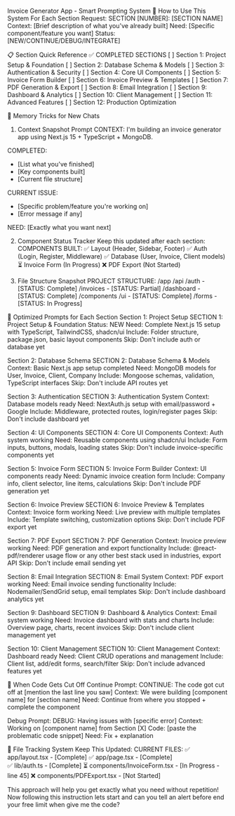 Invoice Generator App - Smart Prompting System
🎯 How to Use This System
For Each Section Request:
SECTION [NUMBER]: [SECTION NAME]
Context: [Brief description of what you've already built]
Need: [Specific component/feature you want]
Status: [NEW/CONTINUE/DEBUG/INTEGRATE]

📋 Section Quick Reference
✅ COMPLETED SECTIONS
[ ] Section 1: Project Setup & Foundation
[ ] Section 2: Database Schema & Models
[ ] Section 3: Authentication & Security
[ ] Section 4: Core UI Components
[ ] Section 5: Invoice Form Builder
[ ] Section 6: Invoice Preview & Templates
[ ] Section 7: PDF Generation & Export
[ ] Section 8: Email Integration
[ ] Section 9: Dashboard & Analytics
[ ] Section 10: Client Management
[ ] Section 11: Advanced Features
[ ] Section 12: Production Optimization

🔄 Memory Tricks for New Chats

1. Context Snapshot Prompt
   CONTEXT: I'm building an invoice generator app using Next.js 15 + TypeScript + MongoDB.

COMPLETED:

- [List what you've finished]
- [Key components built]
- [Current file structure]

CURRENT ISSUE:

- [Specific problem/feature you're working on]
- [Error message if any]

NEED: [Exactly what you want next]

2. Component Status Tracker
   Keep this updated after each section:
   COMPONENTS BUILT:
   ✅ Layout (Header, Sidebar, Footer)
   ✅ Auth (Login, Register, Middleware)
   ✅ Database (User, Invoice, Client models)
   ⏳ Invoice Form (In Progress)
   ❌ PDF Export (Not Started)

3. File Structure Snapshot
   PROJECT STRUCTURE:
   /app
   /api
   /auth - [STATUS: Complete]
   /invoices - [STATUS: Partial]
   /dashboard - [STATUS: Complete]
   /components
   /ui - [STATUS: Complete]
   /forms - [STATUS: In Progress]

🎯 Optimized Prompts for Each Section
Section 1: Project Setup
SECTION 1: Project Setup & Foundation
Status: NEW
Need: Complete Next.js 15 setup with TypeScript, TailwindCSS, shadcn/ui
Include: Folder structure, package.json, basic layout components
Skip: Don't include auth or database yet

Section 2: Database Schema
SECTION 2: Database Schema & Models
Context: Basic Next.js app setup completed
Need: MongoDB models for User, Invoice, Client, Company
Include: Mongoose schemas, validation, TypeScript interfaces
Skip: Don't include API routes yet

Section 3: Authentication
SECTION 3: Authentication System
Context: Database models ready
Need: NextAuth.js setup with email/password + Google
Include: Middleware, protected routes, login/register pages
Skip: Don't include dashboard yet

Section 4: UI Components
SECTION 4: Core UI Components
Context: Auth system working
Need: Reusable components using shadcn/ui
Include: Form inputs, buttons, modals, loading states
Skip: Don't include invoice-specific components yet

Section 5: Invoice Form
SECTION 5: Invoice Form Builder
Context: UI components ready
Need: Dynamic invoice creation form
Include: Company info, client selector, line items, calculations
Skip: Don't include PDF generation yet

Section 6: Invoice Preview
SECTION 6: Invoice Preview & Templates
Context: Invoice form working
Need: Live preview with multiple templates
Include: Template switching, customization options
Skip: Don't include PDF export yet

Section 7: PDF Export
SECTION 7: PDF Generation
Context: Invoice preview working
Need: PDF generation and export functionality
Include: @react-pdf/renderer usage flow or any other best stack used in industries, export API
Skip: Don't include email sending yet

Section 8: Email Integration
SECTION 8: Email System
Context: PDF export working
Need: Email invoice sending functionality
Include: Nodemailer/SendGrid setup, email templates
Skip: Don't include dashboard analytics yet

Section 9: Dashboard
SECTION 9: Dashboard & Analytics
Context: Email system working
Need: Invoice dashboard with stats and charts
Include: Overview page, charts, recent invoices
Skip: Don't include client management yet

Section 10: Client Management
SECTION 10: Client Management
Context: Dashboard ready
Need: Client CRUD operations and management
Include: Client list, add/edit forms, search/filter
Skip: Don't include advanced features yet

🚨 When Code Gets Cut Off
Continue Prompt:
CONTINUE: The code got cut off at [mention the last line you saw]
Context: We were building [component name] for [section name]
Need: Continue from where you stopped + complete the component

Debug Prompt:
DEBUG: Having issues with [specific error]
Context: Working on [component name] from Section [X]
Code: [paste the problematic code snippet]
Need: Fix + explanation

📁 File Tracking System
Keep This Updated:
CURRENT FILES:
✅ app/layout.tsx - [Complete]
✅ app/page.tsx - [Complete]  
✅ lib/auth.ts - [Complete]
⏳ components/InvoiceForm.tsx - [In Progress - line 45]
❌ components/PDFExport.tsx - [Not Started]

This approach will help you get exactly what you need without repetition!
Now following this instruction lets start and can you tell an alert before end your free limit when give me the code?
